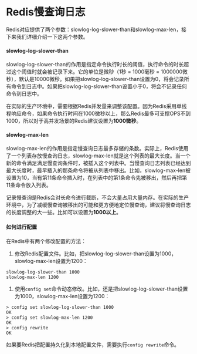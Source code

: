 # Redis慢查询日志

Redis对应提供了两个参数：slowlog-log-slower-than和slowlog-max-len，接下来我们详细介绍一下这两个参数。

#### slowlog-log-slower-than

slowlog-log-slower-than的作用是指定命令执行时长的阈值，执行命令的时长超过这个阈值时就会被记录下来。它的单位是微秒（1秒 = 1000毫秒 = 1000000微秒），默认是10000微秒。如果把slowlog-log-slower-than设置为0，将会记录所有命令到日志中。如果把slowlog-log-slower-than设置小于0，将会不记录任何命令到日志中。

在实际的生产环境中，需要根据Redis并发量来调整该配置。因为Redis采用单线程响应命令，如果命令执行时间在1000微秒以上，那么Redis最多可支撑OPS不到1000，所以对于高并发场景的Redis建议设置为**1000微秒**。

#### slowlog-max-len

slowlog-max-len的作用是指定慢查询日志最多存储的条数。实际上，Redis使用了一个列表存放慢查询日志，slowlog-max-len就是这个列表的最大长度。当一个新的命令满足满足慢查询条件时，被插入这个列表中。当慢查询日志列表已经达到最大长度时，最早插入的那条命令将被从列表中移出。比如，slowlog-max-len被设置为10，当有第11条命令插入时，在列表中的第1条命令先被移出，然后再把第11条命令放入列表。

记录慢查询是Redis会对长命令进行截断，不会大量占用大量内存。在实际的生产环境中，为了减缓慢查询被移出的可能和更方便地定位慢查询，建议将慢查询日志的长度调整的大一些。比如可以设置为**1000以上**。

#### 如何进行配置

在Redis中有两个修改配置的方法：

1. 修改Redis配置文件。比如，把slowlog-log-slower-than设置为1000，slowlog-max-len设置为1200：

```
slowlog-log-slower-than 1000
slowlog-max-len 1200
```

1. 使用`config set`命令动态修改。比如，还是把slowlog-log-slower-than设置为1000，slowlog-max-len设置为1200：

```
> config set slowlog-log-slower-than 1000
OK
> config set slowlog-max-len 1200
OK
> config rewrite
OK
```

如果要Redis把配置持久化到本地配置文件，需要执行`config rewrite`命令。